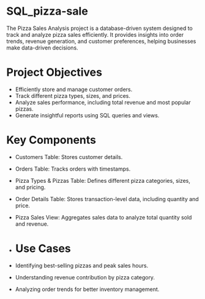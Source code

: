 # SQL_pizza-sale
The Pizza Sales Analysis project is a database-driven system designed to track and analyze pizza sales efficiently. It provides insights into order trends, revenue generation, and customer preferences, helping businesses make data-driven decisions.

# Project Objectives
- Efficiently store and manage customer orders.
- Track different pizza types, sizes, and prices.
- Analyze sales performance, including total revenue and most popular pizzas.
- Generate insightful reports using SQL queries and views.

# Key Components
- Customers Table: Stores customer details.
- Orders Table: Tracks orders with timestamps.
- Pizza Types & Pizzas Table: Defines different pizza categories, sizes, and pricing.
- Order Details Table: Stores transaction-level data, including quantity and price.
- Pizza Sales View: Aggregates sales data to analyze total quantity sold and revenue.

- # Use Cases
- Identifying best-selling pizzas and peak sales hours.
- Understanding revenue contribution by pizza category.
- Analyzing order trends for better inventory management.

